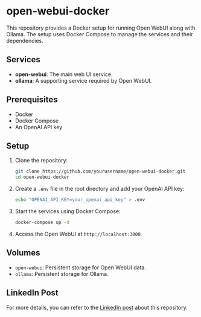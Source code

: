# open-webui-docker

This repository provides a Docker setup for running Open WebUI along with Ollama. The setup uses Docker Compose to manage the services and their dependencies.

## Services

- **open-webui**: The main web UI service.
- **ollama**: A supporting service required by Open WebUI.

## Prerequisites

- Docker
- Docker Compose
- An OpenAI API key

## Setup

1. Clone the repository:
    ```sh
    git clone https://github.com/yourusername/open-webui-docker.git
    cd open-webui-docker
    ```

2. Create a `.env` file in the root directory and add your OpenAI API key:
    ```sh
    echo "OPENAI_API_KEY=your_openai_api_key" > .env
    ```

3. Start the services using Docker Compose:
    ```sh
    docker-compose up -d
    ```

4. Access the Open WebUI at `http://localhost:3000`.

## Volumes

- `open-webui`: Persistent storage for Open WebUI data.
- `ollama`: Persistent storage for Ollama.

## LinkedIn Post

For more details, you can refer to the [LinkedIn post](https://www.linkedin.com/feed/update/urn:li:activity:7308466117402841088/) about this repository.